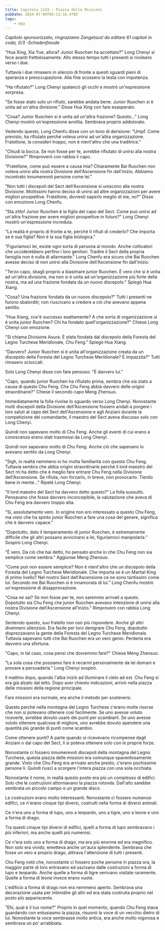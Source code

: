 ```yaml
---
title: Capitolo 1143 – Piazza delle Missioni
pubDate: 2024-07-09T05:13:16.470Z
tags:
    - mga
---
```



<em>Capitolo sponsorizzato, ringraziamo Zangetsus!
da editare
61 capitoli in coda, 0/3
-Schadenfreude</em>


"Hua Xing, Xia Yue, allora? Junior Ruochen ha accettato?" Long Chenyi si fece avanti frettolosamente. Allo stesso tempo tutti i presenti si rivolsero verso i due.


Tuttavia i due rimasero in silenzio di fronte a questi sguardi pieni di speranza e preoccupazione. Alla fine scossero la testa con impotenza.


"Ha rifiutato?" Long Chenyi spalancò gli occhi e mostrò un'espressione sorpresa.


"Se fosse stato solo un rifiuto, sarebbe andata bene. Junior Ruochen si è unita ad un'altra divisione." Disse Hua Xing con fare esasperato.


"Cosa? Junior Ruochen si è unita ad un'altra frazione? Questo..." Long Chenyi mostrò un'espressione avvilita. Sembrava proprio addolorato.


Vedendo questo, Long Chenfu disse con un tono di derisione: "Umpf. Come previsto, ha rifiutato perché voleva unirsi ad un'altra organizzazione. Fratellone, la consideri troppo, non è nient'altro che una traditrice."


"Chiudi la bocca. Se non fosse per te, avrebbe rifiutato di unirsi alla nostra Divisione?" Rimproverò con rabbia il capo.


"Fratellone, come può essere a causa mia? Chiaramente Bai Ruochen non voleva unirsi alla nostra Divisione dell'Ascensione fin dall'inizio. Abbiamo incontrato innumerevoli persone come lei."


"Non tutti i discepoli del Sect dell'Ascensione si uniscono alla nostra Divisione. Moltissimi hanno deciso di unirsi ad altre organizzazioni per avere migliori prospettive. Fratellone, dovresti saperlo meglio di me, no?" Disse con emozione Long Chenfu.


"Sta zitto! Junior Ruochen è la figlia del capo del Sect. Come può unirsi ad un'altra frazione per avere migliori prospettive in futuro?" Long Chenyi mostrò un'espressione incredula.


"La realtà è proprio di fronte a te, perché ti rifiuti di crederlo? Che importa se è sua figlia? Non è la sua figlia biologica."


"Figuriamoci lei, esiste ogni sorta di persona al mondo. Anche coltivatori che ucciderebbero perfino i loro genitori. Tradire il Sect della propria famiglia non è nulla di allarmante." Long Chenfu era sicuro che Bai Ruochen avesse deciso di non unirsi alla Divisione dell'Ascensione fin dall'inizio.


"Terzo capo, sbagli proprio a biasimare junior Ruochen. È vero che si è unita ad un'altra divisione, ma non si è unita ad un'organizzazione più forte della nostra, ma ad una frazione fondata da un nuovo discepolo." Spiegò Hua Xiang.


"Cosa? Una frazione fondata da un nuovo discepolo?" Tutti i presenti ne furono sbalorditi; non riuscivano a credere a ciò che avevano appena sentito.


"Hua Xiang, cos'è successo esattamente? A che sorta di organizzazione si è unita junior Ruochen? Chi ha fondato quell'organizzazione?" Chiese Long Chenyi con emozione.


"Si chiama Divisione Asura. È stata fondata dal discepolo della Foresta del Legno Turchese Meridionale, Chu Feng." Spiegò Hua Xiang.


"Davvero? Junior Ruochen si è unita all'organizzazione creata da un discepolo della Foresta del Legno Turchese Meridionale? È impazzita?" Tutti rimasero scioccati.


Solo Long Chenyi disse con fare pensoso: "È davvero lui."


"Capo, quando junior Ruochen ha rifiutato prima, sembra che sia stato a causa di questo Chu Feng. Che Chu Feng abbia davvero delle origini straordinarie?" Chiese il secondo capo Meng Zhensuo.


Immediatamente la folla rivolse lo sguardo verso Long Chenyi. Nonostante molti discepoli della Divisione dell'Ascensione  fossero andati a porgere i loro saluti al capo del Sect dell'Ascensione e agli Anziani durante la competizione del comandante, il maestro del Sect aveva discusso solo con Long Chenyi.


Quindi non sapevano molto di Chu Feng. Anche gli eventi di cui erano a conoscenza erano stati trasmessi da Long Chenyi.


Quindi non sapevano molto di Chu Feng. Anche ciò che sapevano lo avevano sentito da Long Chenyi.


"Sigh, in realtà nemmeno io ho molta familiarità con questo Chu Feng. Tuttavia sembra che abbia origini straordinarie perché il lord maestro del Sect mi ha detto che è meglio fare entrare Chu Feng nella Divisione dell'Ascensione. Se rifiuta, non forzarlo, in breve, non provocarlo. Tienilo bene in mente..." Ripeté Long Chenyi.


"Il lord maestro del Sect ha davvero detto questo?" La folla sussultò. Pensavano che fosse davvero inconcepibile, la valutazione che aveva di Chu Feng era davvero troppo alta.


"Sì, assolutamente vero. In origine non ero interessato a questo Chu Feng, ma visto che ha spinto junior Ruochen a fare una cosa del genere, significa che è davvero capace."


"Dopotutto, dato il temperamento di junior Ruochen, è estremamente difficile che gli altri possano avvicinarsi a lei, figuriamoci manipolarla." Sospirò Long Chenyi.


"È vero. Da ciò che hai detto, ho pensato anche io che Chu Feng non sia semplice come sembra." Aggiunse Meng Zhensuo.


"Come può non essere semplice? Non è nient'altro che un discepolo della Foresta del Legno Turchese Meridionale. Che importa se è un Martial King di primo livello? Nel nostro Sect dell'Ascensione ce ne sono tantissimi come lui. Secondo me Bai Ruochen si è innamorata di lui." Long Chenfu mostrò un'espressione di disapprovazione.


"Cosa ne sai? Se non fosse per te, non saremmo arrivati a questo. Dopotutto sia Chu Feng che junior Ruochen avevano intenzione di unirsi alla nostra Divisione dell'Ascensione all'inizio." Rimproverò con rabbia Long Chenyi.


Sentendo questo, suo fratello non osò più rispondere. Anche gli altri divennero silenziosi. Era facile per loro denigrare Chu Feng, dopotutto disprezzavano la gente della Foresta del Legno Turchese Meridionale. Tuttavia sapevano tutti che Bai Ruochen era un vero genio. Perderla era davvero una sfortuna.


"Capo, in tal caso, cosa pensi che dovremmo fare?" Chiese Meng Zhensuo.


"La sola cosa che possiamo fare è recarmi personalmente da lei domani e provare a persuaderla." Long Chenyi sospirò.


Il mattino dopo, quando l'alba iniziò ad illuminare il cielo ad est. Chu Feng si era già alzato dal letto. Dopo aver chiesto indicazioni, arrivò nella piazza delle missioni della regione principale.


Fare missioni era normale, era anche il metodo per sostenersi.


Questo perché nella montagna del Legno Turchese c'erano molte risorse che non si potevano ottenere così facilmente. Se uno avesse voluto riceverle, avrebbe dovuto usare dei punti per scambiarli. Se uno avesse voluto ottenere qualcosa di migliore, uno avrebbe dovuto spendere una quantità più grande di punti come scambio.


Come ottenere punti? A parte quando si ricevevano ricompense dagli Anziani o dal capo del Sect, li si poteva ottenere solo con le proprie forze.


Nonostante ci fossero innumerevoli discepoli della montagna del Legno Turchese, questa piazza delle missioni era comunque spaventosamente grande. Visto che Chu Feng era arrivato anche presto, c'erano pochissime persone lì. Quindi riuscì a scorgere l'intera piazza con una sola occhiata.


Nonostante il nome, in realtà questo posto era più un complesso di edifici. Solo che le costruzioni attorniavano la piazza rotonda. Dall'alto sarebbe sembrata un piccolo campo o un grande disco.


Le costruzioni erano molto interessanti. Nonostante ci fossero numerosi edifici, ce n'erano cinque tipi diversi, costruiti nella forma di diversi animali.


Ce n'era uno a forma di lupo, uno a leopardo, uno a tigre, uno a leone e uno a forma di drago.


Tra questi cinque tipi diversi di edifici, quelli a forma di lupo sembravano i più inferiori, ma anche quelli più numerosi.


Ce n'era solo uno a forma di drago, ma era più enorme ed era magnifico. Non solo era vivido, emetteva anche un'aura splendente. Sembrava che fosse un vero e proprio drago, attirava l'attenzione di tutti i presenti.


Chu Feng notò che, nonostante ci fossero poche persone in piazza ora, la maggior parte di loro entravano ed uscivano dalle costruzioni a forma di lupo e leopardo. Anche quelle a forma di tigre venivano visitate raramente. Quelle a forma di leone invece erano vuote.


L'edificio a forma di drago non era nemmeno aperto. Sembrava una decorazione usata per intimidire gli altri ed era stata costruita proprio nel posto più appariscente.


"Ehi, qual è il tuo nome?" Proprio in quel momento, quando Chu Feng stava guardando con entusiasmo la piazza, risuonò la voce di un vecchio dietro di lui. Nonostante la voce sembrasse molto antica, era anche molto vigorosa e sembrava un po' arrabbiata.
                                


                                



